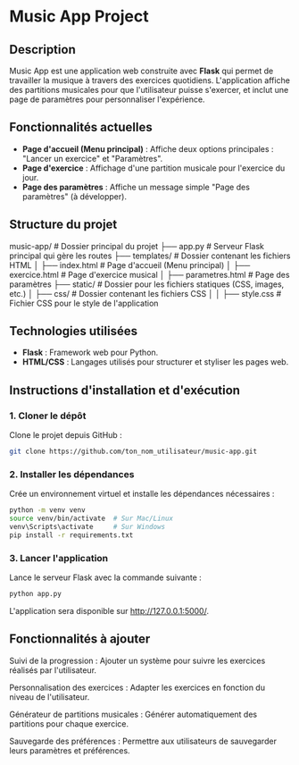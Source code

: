 # Music App Project

## Description
Music App est une application web construite avec **Flask** qui permet de travailler la musique à travers des exercices quotidiens. L'application affiche des partitions musicales pour que l'utilisateur puisse s'exercer, et inclut une page de paramètres pour personnaliser l'expérience.

## Fonctionnalités actuelles
- **Page d'accueil (Menu principal)** : Affiche deux options principales : "Lancer un exercice" et "Paramètres".
- **Page d'exercice** : Affichage d'une partition musicale pour l'exercice du jour.
- **Page des paramètres** : Affiche un message simple "Page des paramètres" (à développer).

## Structure du projet

music-app/ # Dossier principal du projet ├── app.py # Serveur Flask principal qui gère les routes ├── templates/ # Dossier contenant les fichiers HTML │ ├── index.html # Page d'accueil (Menu principal) │ ├── exercice.html # Page d'exercice musical │ ├── parametres.html # Page des paramètres ├── static/ # Dossier pour les fichiers statiques (CSS, images, etc.) │ ├── css/ # Dossier contenant les fichiers CSS │ │ ├── style.css # Fichier CSS pour le style de l'application


## Technologies utilisées
- **Flask** : Framework web pour Python.
- **HTML/CSS** : Langages utilisés pour structurer et styliser les pages web.

## Instructions d'installation et d'exécution

### 1. Cloner le dépôt
Clone le projet depuis GitHub :

```bash
git clone https://github.com/ton_nom_utilisateur/music-app.git
```

### 2. Installer les dépendances
Crée un environnement virtuel et installe les dépendances nécessaires :

```bash
python -m venv venv
source venv/bin/activate  # Sur Mac/Linux
venv\Scripts\activate     # Sur Windows
pip install -r requirements.txt
```
### 3. Lancer l'application
Lance le serveur Flask avec la commande suivante :

```bash
python app.py
```

L'application sera disponible sur http://127.0.0.1:5000/.

## Fonctionnalités à ajouter
Suivi de la progression : Ajouter un système pour suivre les exercices réalisés par l'utilisateur.

Personnalisation des exercices : Adapter les exercices en fonction du niveau de l'utilisateur.

Générateur de partitions musicales : Générer automatiquement des partitions pour chaque exercice.

Sauvegarde des préférences : Permettre aux utilisateurs de sauvegarder leurs paramètres et préférences.